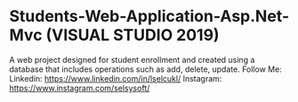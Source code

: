 # Students-Web-Application-Asp.Net-Mvc (VISUAL STUDIO 2019)
A web project designed for student enrollment and created using a database that includes operations such as add, delete, update.
Follow Me: 
Linkedin: https://www.linkedin.com/in/lselcukl/ 
Instagram: https://www.instagram.com/selsysoft/

